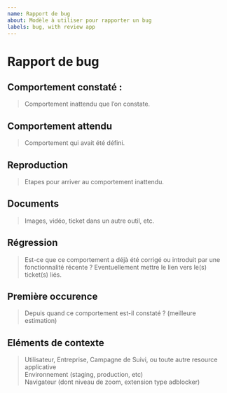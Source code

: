 ```yaml
---
name: Rapport de bug
about: Modèle à utiliser pour rapporter un bug
labels: bug, with review app
---
```


# Rapport de bug

<!-- obligatoire -->

## Comportement constaté :
> Comportement inattendu que l’on constate.


<!-- obligatoire -->
## Comportement attendu
> Comportement qui avait été défini.

<!-- obligatoire, Inconnu possible -->
## Reproduction
> Etapes pour arriver au comportement inattendu.

<!-- optionnel -->
## Documents
> Images, vidéo, ticket dans un autre outil, etc.

<!-- obligatoire, Inconnu possible -->
## Régression
> Est-ce que ce comportement a déjà été corrigé ou introduit par une fonctionnalité récente ? Eventuellement mettre le lien vers le(s) ticket(s) liés.

<!-- obligatoire, Inconnu et Toujours possible -->
## Première occurence
> Depuis quand ce comportement est-il constaté ? (meilleure estimation)

<!-- optionnel -->
## Eléments de contexte
> Utilisateur, Entreprise, Campagne de Suivi, ou toute autre resource applicative</br>Environnement (staging, production, etc)</br>Navigateur (dont niveau de zoom, extension type adblocker)
